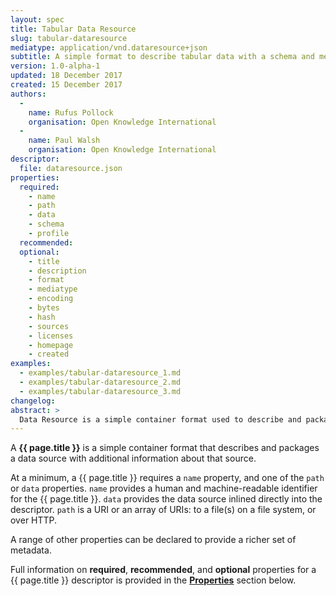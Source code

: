 ```yaml
---
layout: spec
title: Tabular Data Resource
slug: tabular-dataresource
mediatype: application/vnd.dataresource+json
subtitle: A simple format to describe tabular data with a schema and metadata.
version: 1.0-alpha-1
updated: 18 December 2017
created: 15 December 2017
authors:
  -
    name: Rufus Pollock
    organisation: Open Knowledge International
  -
    name: Paul Walsh
    organisation: Open Knowledge International
descriptor:
  file: dataresource.json
properties:
  required:
    - name
    - path
    - data
    - schema
    - profile
  recommended:
  optional:
    - title
    - description
    - format
    - mediatype
    - encoding
    - bytes
    - hash
    - sources
    - licenses
    - homepage
    - created
examples:
  - examples/tabular-dataresource_1.md
  - examples/tabular-dataresource_2.md
  - examples/tabular-dataresource_3.md
changelog:
abstract: >
  Data Resource is a simple container format used to describe and package a data source with additional metadata about that data source. By providing a minimum set of required properties and a range of recommended and optional properties, the format enables a simple contract for data interoperability that is governed by minimalism.
---
```


A **{{ page.title }}** is a simple container format that describes and packages a data source with additional information about that source.

At a minimum, a {{ page.title }} requires a `name` property, and one of the `path` or `data` properties. `name` provides a human and machine-readable identifier for the {{ page.title }}. `data` provides the data source inlined directly into the descriptor. `path` is a URI or an array of URIs: to a file(s) on a file system, or over HTTP.

A range of other properties can be declared to provide a richer set of metadata.

Full information on **required**, **recommended**, and **optional** properties for a {{ page.title }} descriptor is provided in the [**Properties**](#properties) section below.
